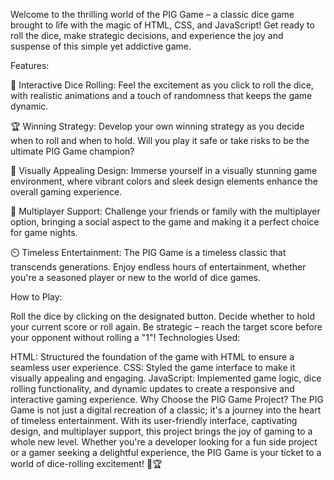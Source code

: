 Welcome to the thrilling world of the PIG Game – a classic dice game brought to life with the magic of HTML, CSS, and JavaScript! Get ready to roll the dice, make strategic decisions, and experience the joy and suspense of this simple yet addictive game.

Features:

🎲 Interactive Dice Rolling: Feel the excitement as you click to roll the dice, with realistic animations and a touch of randomness that keeps the game dynamic.

🏆 Winning Strategy: Develop your own winning strategy as you decide when to roll and when to hold. Will you play it safe or take risks to be the ultimate PIG Game champion?

🌈 Visually Appealing Design: Immerse yourself in a visually stunning game environment, where vibrant colors and sleek design elements enhance the overall gaming experience.

🤝 Multiplayer Support: Challenge your friends or family with the multiplayer option, bringing a social aspect to the game and making it a perfect choice for game nights.

⏲️ Timeless Entertainment: The PIG Game is a timeless classic that transcends generations. Enjoy endless hours of entertainment, whether you're a seasoned player or new to the world of dice games.

How to Play:

Roll the dice by clicking on the designated button.
Decide whether to hold your current score or roll again.
Be strategic – reach the target score before your opponent without rolling a "1"!
Technologies Used:

HTML: Structured the foundation of the game with HTML to ensure a seamless user experience.
CSS: Styled the game interface to make it visually appealing and engaging.
JavaScript: Implemented game logic, dice rolling functionality, and dynamic updates to create a responsive and interactive gaming experience.
Why Choose the PIG Game Project?
The PIG Game is not just a digital recreation of a classic; it's a journey into the heart of timeless entertainment. With its user-friendly interface, captivating design, and multiplayer support, this project brings the joy of gaming to a whole new level. Whether you're a developer looking for a fun side project or a gamer seeking a delightful experience, the PIG Game is your ticket to a world of dice-rolling excitement! 🎲🏆
